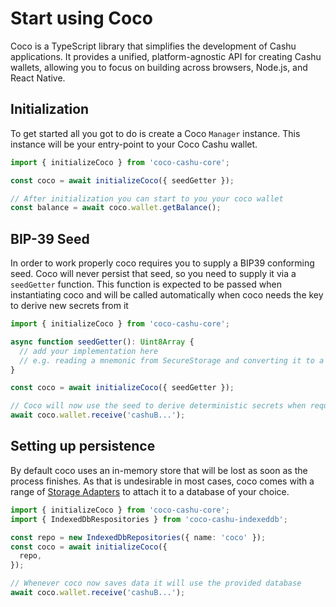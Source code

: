 # Start using Coco

Coco is a TypeScript library that simplifies the development of Cashu applications. It provides a unified, platform-agnostic API for creating Cashu wallets, allowing you to focus on building across browsers, Node.js, and React Native.

## Initialization

To get started all you got to do is create a Coco `Manager` instance. This instance will be your entry-point to your Coco Cashu wallet.

```ts
import { initializeCoco } from 'coco-cashu-core';

const coco = await initializeCoco({ seedGetter });

// After initialization you can start to you your coco wallet
const balance = await coco.wallet.getBalance();
```

## BIP-39 Seed

In order to work properly coco requires you to supply a BIP39 conforming seed. Coco will never persist that seed, so you need to supply it via a `seedGetter` function. This function is expected to be passed when instantiating coco and will be called automatically when coco needs the key to derive new secrets from it

```ts
import { initializeCoco } from 'coco-cashu-core';

async function seedGetter(): Uint8Array {
  // add your implementation here
  // e.g. reading a mnemonic from SecureStorage and converting it to a BIP-39 seed
}

const coco = await initializeCoco({ seedGetter });

// Coco will now use the seed to derive deterministic secrets when required.
await coco.wallet.receive('cashuB...');
```

## Setting up persistence

By default coco uses an in-memory store that will be lost as soon as the process finishes. As that is undesirable in most cases, coco comes with a range of [Storage Adapters](../pages/storage-adapters.md) to attach it to a database of your choice.

```ts
import { initializeCoco } from 'coco-cashu-core';
import { IndexedDbRespositories } from 'coco-cashu-indexeddb';

const repo = new IndexedDbRepositories({ name: 'coco' });
const coco = await initializeCoco({
  repo,
});

// Whenever coco now saves data it will use the provided database
await coco.wallet.receive('cashuB...');
```
